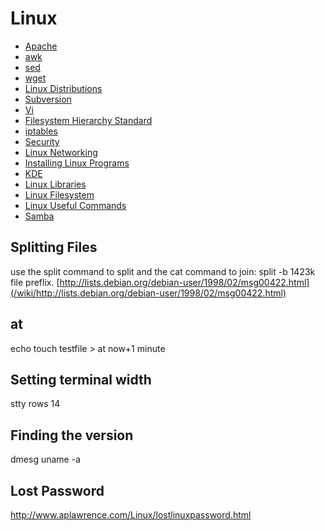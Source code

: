 # Linux

  * [Apache](/wiki/apache)
  * [awk](/wiki/awk)
  * [sed](/wiki/sed)
  * [wget](/wiki/wget)
  * [Linux Distributions](/wiki/linux_distributions)
  * [Subversion](/wiki/subversion)
  * [Vi](/wiki/vi)
  * [Filesystem Hierarchy Standard](/wiki/filesystem_hierarchy_standard)
  * [iptables](/wiki/iptables)
  * [Security](/wiki/security)
  * [Linux Networking](/wiki/linux_networking)
  * [Installing Linux Programs](/wiki/installing_linux_programs)
  * [KDE](/wiki/kde)
  * [Linux Libraries](/wiki/linux_libraries)
  * [Linux Filesystem](/wiki/linux_filesystem)
  * [Linux Useful Commands](/wiki/linux_useful_commands)
  * [Samba](/wiki/samba)

## Splitting Files
use the split command to split and the cat command to join:
  split -b 1423k file preflix.
[http://lists.debian.org/debian-user/1998/02/msg00422.html](/wiki/http://lists.debian.org/debian-user/1998/02/msg00422.html)

## at
echo touch testfile > at now+1 minute

## Setting terminal width
stty rows 14

## Finding the version

  dmesg
  uname -a



## Lost Password
http://www.aplawrence.com/Linux/lostlinuxpassword.html